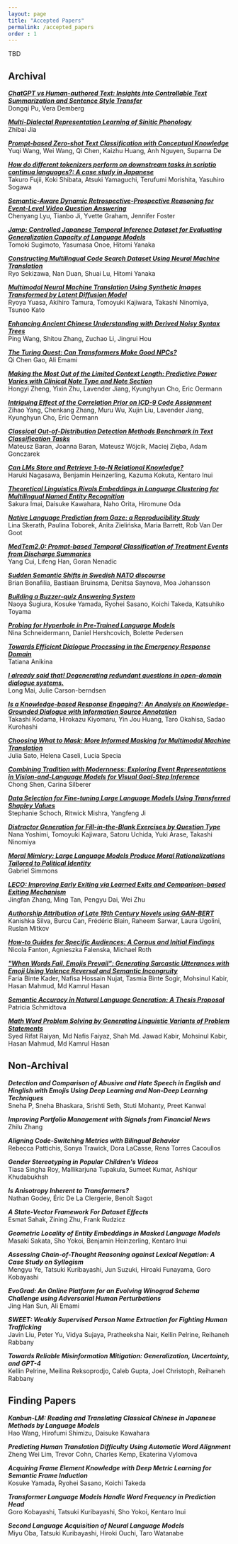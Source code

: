 ```yaml
---
layout: page
title: "Accepted Papers"
permalink: /accepted_papers
order : 1
---
```


TBD

## Archival

***[ChatGPT vs Human-authored Text: Insights into Controllable Text Summarization and Sentence Style Transfer](https://aclanthology.org/2023.acl-srw.1.pdf)***\
Dongqi Pu, Vera Demberg

***[Multi-Dialectal Representation Learning of Sinitic Phonology](https://aclanthology.org/2023.acl-srw.2.pdf)***\
Zhibai Jia

***[Prompt-based Zero-shot Text Classification with Conceptual Knowledge](https://aclanthology.org/2023.acl-srw.4.pdf)***\
Yuqi Wang, Wei Wang, Qi Chen, Kaizhu Huang, Anh Nguyen, Suparna De

***[How do different tokenizers perform on downstream tasks in scriptio continua languages?: A case study in Japanese](https://aclanthology.org/2023.acl-srw.5.pdf)***\
Takuro Fujii, Koki Shibata, Atsuki Yamaguchi, Terufumi Morishita, Yasuhiro Sogawa

***[Semantic-Aware Dynamic Retrospective-Prospective Reasoning for Event-Level Video Question Answering](https://aclanthology.org/2023.acl-srw.7.pdf)***\
Chenyang Lyu, Tianbo Ji, Yvette Graham, Jennifer Foster

***[Jamp: Controlled Japanese Temporal Inference Dataset for Evaluating Generalization Capacity of Language Models](https://aclanthology.org/2023.acl-srw.8.pdf)***\
Tomoki Sugimoto, Yasumasa Onoe, Hitomi Yanaka

***[Constructing Multilingual Code Search Dataset Using Neural Machine Translation](https://aclanthology.org/2023.acl-srw.10.pdf)***\
Ryo Sekizawa, Nan Duan, Shuai Lu, Hitomi Yanaka

***[Multimodal Neural Machine Translation Using Synthetic Images Transformed by Latent Diffusion Model](https://aclanthology.org/2023.acl-srw.12.pdf)***\
Ryoya Yuasa, Akihiro Tamura, Tomoyuki Kajiwara, Takashi Ninomiya, Tsuneo Kato

***[Enhancing Ancient Chinese Understanding with Derived Noisy Syntax Trees](https://aclanthology.org/2023.acl-srw.15.pdf)***\
Ping Wang, Shitou Zhang, Zuchao Li, Jingrui Hou

***[The Turing Quest: Can Transformers Make Good NPCs?](https://aclanthology.org/2023.acl-srw.17.pdf)***\
Qi Chen Gao, Ali Emami

***[Making the Most Out of the Limited Context Length: Predictive Power Varies with Clinical Note Type and Note Section](https://aclanthology.org/2023.acl-srw.18.pdf)***\
Hongyi Zheng, Yixin Zhu, Lavender Jiang, Kyunghyun Cho, Eric Oermann

***[Intriguing Effect of the Correlation Prior on ICD-9 Code Assignment](https://aclanthology.org/2023.acl-srw.19.pdf)***\
Zihao Yang, Chenkang Zhang, Muru Wu, Xujin Liu, Lavender Jiang, Kyunghyun Cho, Eric Oermann

***[Classical Out-of-Distribution Detection Methods Benchmark in Text Classification Tasks](https://aclanthology.org/2023.acl-srw.20.pdf)***\
Mateusz Baran, Joanna Baran, Mateusz Wójcik, Maciej Zięba, Adam Gonczarek

***[Can LMs Store and Retrieve 1-to-N Relational Knowledge?](https://aclanthology.org/2023.acl-srw.22.pdf)***\
Haruki Nagasawa, Benjamin Heinzerling, Kazuma Kokuta, Kentaro Inui

***[Theoretical Linguistics Rivals Embeddings in Language Clustering for Multilingual Named Entity Recognition](https://aclanthology.org/2023.acl-srw.24.pdf)***\
Sakura Imai, Daisuke Kawahara, Naho Orita, Hiromune Oda

***[Native Language Prediction from Gaze: a Reproducibility Study](https://aclanthology.org/2023.acl-srw.26.pdf)***\
Lina Skerath, Paulina Toborek, Anita Zielińska, Maria Barrett, Rob Van Der Goot

***[MedTem2.0: Prompt-based Temporal Classification of Treatment Events from Discharge Summaries](https://aclanthology.org/2023.acl-srw.27.pdf)***\
Yang Cui, Lifeng Han, Goran Nenadic

***[Sudden Semantic Shifts in Swedish NATO discourse](https://aclanthology.org/2023.acl-srw.28.pdf)***\
Brian Bonafilia, Bastiaan Bruinsma, Denitsa Saynova, Moa Johansson

***[Building a Buzzer-quiz Answering System](https://aclanthology.org/2023.acl-srw.29.pdf)***\
Naoya Sugiura, Kosuke Yamada, Ryohei Sasano, Koichi Takeda, Katsuhiko Toyama

***[Probing for Hyperbole in Pre-Trained Language Models](https://aclanthology.org/2023.acl-srw.30.pdf)***\
Nina Schneidermann, Daniel Hershcovich, Bolette Pedersen

***[Towards Efficient Dialogue Processing in the Emergency Response Domain](https://aclanthology.org/2023.acl-srw.31.pdf)***\
Tatiana Anikina

***[I already said that! Degenerating redundant questions in open-domain dialogue systems.](https://aclanthology.org/2023.acl-srw.33.pdf)***\
Long Mai, Julie Carson-berndsen

***[Is a Knowledge-based Response Engaging?: An Analysis on Knowledge-Grounded Dialogue with Information Source Annotation](https://aclanthology.org/2023.acl-srw.34.pdf)***\
Takashi Kodama, Hirokazu Kiyomaru, Yin Jou Huang, Taro Okahisa, Sadao Kurohashi

***[Choosing What to Mask: More Informed Masking for Multimodal Machine Translation](https://aclanthology.org/2023.acl-srw.35.pdf)***\
Julia Sato, Helena Caseli, Lucia Specia

***[Combining Tradition with Modernness: Exploring Event Representations in Vision-and-Language Models for Visual Goal-Step Inference](https://aclanthology.org/2023.acl-srw.36.pdf)***\
Chong Shen, Carina Silberer

***[Data Selection for Fine-tuning Large Language Models Using Transferred Shapley Values](https://aclanthology.org/2023.acl-srw.37.pdf)***\
Stephanie Schoch, Ritwick Mishra, Yangfeng Ji

***[Distractor Generation for Fill-in-the-Blank Exercises by Question Type](https://aclanthology.org/2023.acl-srw.38.pdf)***\
Nana Yoshimi, Tomoyuki Kajiwara, Satoru Uchida, Yuki Arase, Takashi Ninomiya

***[Moral Mimicry: Large Language Models Produce Moral Rationalizations Tailored to Political Identity](https://aclanthology.org/2023.acl-srw.40.pdf)***\
Gabriel Simmons

***[LECO: Improving Early Exiting via Learned Exits and Comparison-based Exiting Mechanism](https://aclanthology.org/2023.acl-srw.43.pdf)***\
Jingfan Zhang, Ming Tan, Pengyu Dai, Wei Zhu

***[Authorship Attribution of Late 19th Century Novels using GAN-BERT](https://aclanthology.org/2023.acl-srw.44.pdf)***\
Kanishka Silva, Burcu Can, Frédéric Blain, Raheem Sarwar, Laura Ugolini, Ruslan Mitkov

***[How-to Guides for Specific Audiences: A Corpus and Initial Findings](https://aclanthology.org/2023.acl-srw.46.pdf)***\
Nicola Fanton, Agnieszka Falenska, Michael Roth

***["When Words Fail, Emojis Prevail": Generating Sarcastic Utterances with Emoji Using Valence Reversal and Semantic Incongruity](https://aclanthology.org/2023.acl-srw.47.pdf)***\
Faria Binte Kader, Nafisa Hossain Nujat, Tasmia Binte Sogir, Mohsinul Kabir, Hasan Mahmud, Md Kamrul Hasan

***[Semantic Accuracy in Natural Language Generation: A Thesis Proposal](https://aclanthology.org/2023.acl-srw.48.pdf)***\
Patricia Schmidtova

***[Math Word Problem Solving by Generating Linguistic Variants of Problem Statements](https://aclanthology.org/2023.acl-srw.49.pdf)***\
Syed Rifat Raiyan, Md Nafis Faiyaz, Shah Md. Jawad Kabir, Mohsinul Kabir, Hasan Mahmud, Md Kamrul Hasan


## Non-Archival

***Detection and Comparison of Abusive and Hate Speech in English and Hinglish with Emojis Using Deep Learning and Non-Deep Learning Techniques***\
Sneha P, Sneha Bhaskara, Srishti Seth, Stuti Mohanty, Preet Kanwal

***Improving Portfolio Management with Signals from Financial News***\
Zhilu Zhang

***Aligning Code-Switching Metrics with Bilingual Behavior***\
Rebecca Pattichis, Sonya Trawick, Dora LaCasse, Rena Torres Cacoullos

***Gender Stereotyping in Popular Children's Videos***\
Tiasa Singha Roy, Mallikarjuna Tupakula, Sumeet Kumar, Ashiqur Khudabukhsh

***Is Anisotropy Inherent to Transformers?***\
Nathan Godey, Éric De La Clergerie, Benoît Sagot

***A State-Vector Framework For Dataset Effects***\
Esmat Sahak, Zining Zhu, Frank Rudzicz

***Geometric Locality of Entity Embeddings in Masked Language Models***\
Masaki Sakata, Sho Yokoi, Benjamin Heinzerling, Kentaro Inui

***Assessing Chain-of-Thought Reasoning against Lexical Negation: A Case Study on Syllogism***\
Mengyu Ye, Tatsuki Kuribayashi, Jun Suzuki, Hiroaki Funayama, Goro Kobayashi

***EvoGrad: An Online Platform for an Evolving Winograd Schema Challenge using Adversarial Human Perturbations***\
Jing Han Sun, Ali Emami

***SWEET: Weakly Supervised Person Name Extraction for Fighting Human Trafficking***\
Javin Liu, Peter Yu, Vidya Sujaya, Pratheeksha Nair, Kellin Pelrine, Reihaneh Rabbany

***Towards Reliable Misinformation Mitigation: Generalization, Uncertainty, and GPT-4***\
Kellin Pelrine, Meilina Reksoprodjo, Caleb Gupta, Joel Christoph, Reihaneh Rabbany


## Finding Papers

***Kanbun-LM: Reading and Translating Classical Chinese in Japanese Methods by Language Models***\
Hao Wang, Hirofumi Shimizu, Daisuke Kawahara

***Predicting Human Translation Difficulty Using Automatic Word Alignment***\
Zheng Wei Lim, Trevor Cohn, Charles Kemp, Ekaterina Vylomova

***Acquiring Frame Element Knowledge with Deep Metric Learning for Semantic Frame Induction***\
Kosuke Yamada, Ryohei Sasano, Koichi Takeda

***Transformer Language Models Handle Word Frequency in Prediction Head***\
Goro Kobayashi, Tatsuki Kuribayashi, Sho Yokoi, Kentaro Inui

***Second Language Acquisition of Neural Language Models***\
Miyu Oba, Tatsuki Kuribayashi, Hiroki Ouchi, Taro Watanabe
